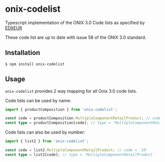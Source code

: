 # onix-codelist
Typescript implementation of the ONIX 3.0 Code lists as specified by [EDItEUR](https://www.editeur.org)

These code list are up to date with issue 58 of the ONIX 3.0 standard. 

## Installation

```shell
$ npm install onix-codelist
```

## Usage

`onix-codelist` provides 2 way mapping for all Onix 3.0 code lists.

Code lists can be used by name:

```typescript
import { productComposition } from 'onix-codelist';

const code = productComposition.MultipleComponentRetailProduct; // code = '10'
const type = productComposition[code]; // type = 'MultipleComponentRetailProduct'
```

Code lists can also be used by number:

```typescript
import { list2 } from 'onix-codelist';

const code = list2.MultipleComponentRetailProduct; // code = '10'
const type = list2[code]; // type = 'MultipleComponentRetailProduct'
```
